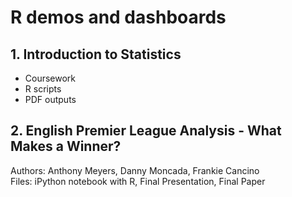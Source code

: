 # R demos and dashboards

## 1.  Introduction to Statistics

* Coursework
* R scripts
* PDF outputs

## 2.  English Premier League Analysis - What Makes a Winner? <br/>
  Authors: Anthony Meyers, Danny Moncada, Frankie Cancino <br/>
  Files: iPython notebook with R, Final Presentation, Final Paper
